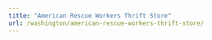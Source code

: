 ```yaml
---
title: "American Rescue Workers Thrift Store"
url: /washington/american-rescue-workers-thrift-store/
---
```


